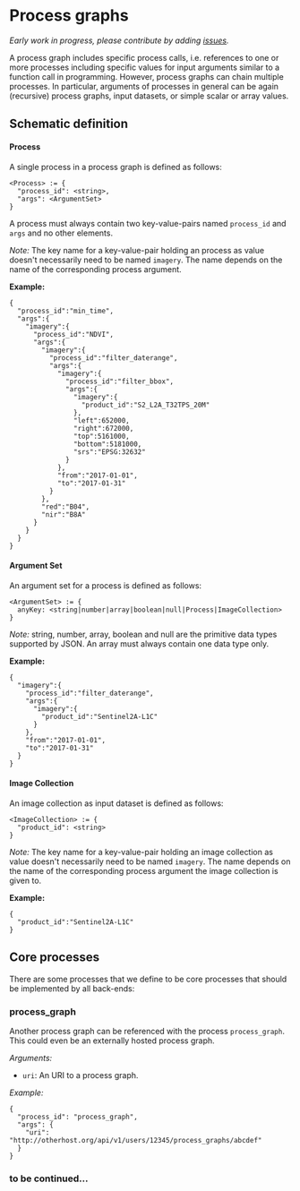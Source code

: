 # Process graphs

_Early work in progress, please contribute by adding [issues](https://github.com/Open-EO/openeo-api-poc/issues)._

A process graph includes specific process calls, i.e. references to one or more processes including specific values for input arguments similar to a function call in programming. However, process graphs can chain multiple processes. In particular, arguments of processes in general can be again (recursive) process graphs, input datasets, or simple scalar or array values.

## Schematic definition

#### Process

A single process in a process graph is defined as follows:

```
<Process> := {
  "process_id": <string>,
  "args": <ArgumentSet>
}
```
A process must always contain two key-value-pairs named `process_id` and `args` and no other elements.

*Note:* The key name for a key-value-pair holding an process as value doesn't necessarily need to be named `imagery`. The name depends on the name of the corresponding process argument.

**Example:**

```
{
  "process_id":"min_time",
  "args":{
    "imagery":{
      "process_id":"NDVI",
      "args":{
        "imagery":{
          "process_id":"filter_daterange",
          "args":{
            "imagery":{
              "process_id":"filter_bbox",
              "args":{
                "imagery":{
                  "product_id":"S2_L2A_T32TPS_20M"
                },
                "left":652000,
                "right":672000,
                "top":5161000,
                "bottom":5181000,
                "srs":"EPSG:32632"
              }
            },
            "from":"2017-01-01",
            "to":"2017-01-31"
          }
        },
        "red":"B04",
        "nir":"B8A"
      }
    }
  }
}
```

#### Argument Set

An argument set for a process is defined as follows:

```
<ArgumentSet> := {
  anyKey: <string|number|array|boolean|null|Process|ImageCollection>
}
```

*Note:* string, number, array, boolean and null are the primitive data types supported by JSON. An array must always contain one data type only.

**Example:**

```
{
  "imagery":{
    "process_id":"filter_daterange",
    "args":{
      "imagery":{
        "product_id":"Sentinel2A-L1C"
      }
    },
    "from":"2017-01-01",
    "to":"2017-01-31"
  }
}
```

#### Image Collection

An image collection as input dataset is defined as follows:

```
<ImageCollection> := {
  "product_id": <string>
}
```
*Note:* The key name for a key-value-pair holding an image collection as value doesn't necessarily need to be named `imagery`. The name depends on the name of the corresponding process argument the image collection is given to.

**Example:**

```
{
  "product_id":"Sentinel2A-L1C"
}
```

## Core processes

There are some processes that we define to be core processes that should be implemented by all back-ends:

### process_graph

Another process graph can be referenced with the process `process_graph`. This could even be an externally hosted process graph.

*Arguments:*

* `uri`: An URI to a process graph.

_Example:_

```
{
  "process_id": "process_graph",
  "args": {
    "uri": "http://otherhost.org/api/v1/users/12345/process_graphs/abcdef"
  }
}
```
### to be continued...